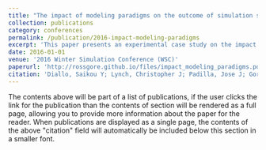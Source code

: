 ```yaml
---
title: "The impact of modeling paradigms on the outcome of simulation studies: An experimental case study"
collection: publications
category: conferences
permalink: /publication/2016-impact-modeling-paradigms
excerpt: 'This paper presents an experimental case study on the impact of modeling paradigms on simulation study outcomes.'
date: 2016-01-01
venue: '2016 Winter Simulation Conference (WSC)'
paperurl: 'http://rossgore.github.io/files/impact_modeling_paradigms.pdf'
citation: 'Diallo, Saikou Y; Lynch, Christopher J; Padilla, Jose J; Gore, Ross. (2016). "The impact of modeling paradigms on the outcome of simulation studies: An experimental case study". <i>2016 Winter Simulation Conference (WSC)</i>. 1451-1462.'
---
```

The contents above will be part of a list of publications, if the user clicks the link for the publication than the contents of section will be rendered as a full page, allowing you to provide more information about the paper for the reader. When publications are displayed as a single page, the contents of the above "citation" field will automatically be included below this section in a smaller font.